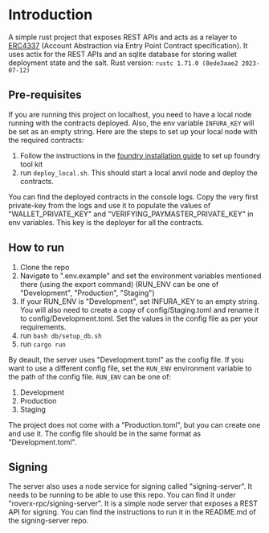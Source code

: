 # Introduction
A simple rust project that exposes REST APIs and acts as a relayer to [ERC4337](https://eips.ethereum.org/EIPS/eip-4337#rpc-methods-eth-namespace) (Account Abstraction via Entry Point Contract specification).
It uses actix for the REST APIs and an sqlite database for storing wallet deployment state and the salt. Rust version: `rustc 1.71.0 (8ede3aae2 2023-07-12)`

## Pre-requisites
If you are running this project on localhost, you need to have a local node running with the contracts deployed. Also, the env variable `INFURA_KEY` will be set as an empty string. Here are the steps to set up your local node with the required contracts:
1. Follow the instructions in the [foundry installation guide](https://book.getfoundry.sh/getting-started/installation) to set up foundry tool kit
2. run `deploy_local.sh`. This should start a local anvil node and deploy the contracts. 

You can find the deployed contracts in the console logs. Copy the very first private-key from the logs and use it to populate the values of "WALLET_PRIVATE_KEY" and "VERIFYING_PAYMASTER_PRIVATE_KEY" in env variables. This key is the deployer for all the contracts.

## How to run
1. Clone the repo
2. Navigate to ".env.example" and set the environment variables mentioned there (using the export command) (RUN_ENV can be one of "Development", "Production", "Staging")
3. If your RUN_ENV is "Development", set INFURA_KEY to an empty string. You will also need to create a copy of config/Staging.toml and rename it to config/Development.toml. Set the values in the config file as per your requirements.
4. run `bash db/setup_db.sh`
5. run `cargo run`

By deault, the server uses "Development.toml" as the config file. If you want to use a different config file, set the `RUN_ENV` environment variable to the path of the config file. `RUN_ENV` can be one of:
1. Development
2. Production
3. Staging

The project does not come with a "Production.toml", but you can create one and use it. The config file should be in the same format as "Development.toml".

## Signing
The server also uses a node service for signing called "signing-server". It needs to be running to be able to use this repo. You can find it under "roverx-rpc/signing-server". It is a simple node server that exposes a REST API for signing. You can find the instructions to run it in the README.md of the signing-server repo.
